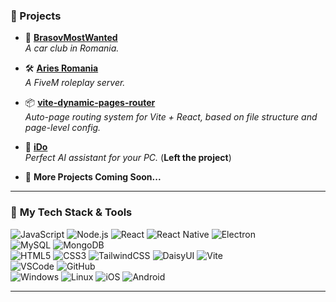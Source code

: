 ### 🎯 Projects

- 🌟 [**BrasovMostWanted**](https://brasovmostwanted.ro/)  
  _A car club in Romania._

- 🛠️ [**Aries Romania**](https://github.com/aries-ro)  
  _A FiveM roleplay server._

- 📦 [**vite-dynamic-pages-router**](https://www.npmjs.com/package/vite-dynamic-pages-router)  
  _Auto-page routing system for Vite + React, based on file structure and page-level config._

- 🧠 [**iDo**](https://github.com/DeepSeek-Ollama-Interface/iDo)  
  _Perfect AI assistant for your PC._ (**Left the project**)

- 🚀 **More Projects Coming Soon...**
    
--- 

### 🚀 **My Tech Stack & Tools**

![JavaScript](https://img.shields.io/badge/-JavaScript-black?style=flat-square&logo=javascript) 
![Node.js](https://img.shields.io/badge/-Node.js-black?style=flat-square&logo=node.js) 
![React](https://img.shields.io/badge/-React-black?style=flat-square&logo=react) 
![React Native](https://img.shields.io/badge/-React%20Native-black?style=flat-square&logo=react) 
![Electron](https://img.shields.io/badge/-Electron-black?style=flat-square&logo=electron)  
![MySQL](https://img.shields.io/badge/-MySQL-black?style=flat-square&logo=mysql) 
![MongoDB](https://img.shields.io/badge/-MongoDB-black?style=flat-square&logo=mongodb)  
![HTML5](https://img.shields.io/badge/-HTML5-black?style=flat-square&logo=html5) 
![CSS3](https://img.shields.io/badge/-CSS3-black?style=flat-square&logo=css3) 
![TailwindCSS](https://img.shields.io/badge/-TailwindCSS-black?style=flat-square&logo=tailwindcss) 
![DaisyUI](https://img.shields.io/badge/-DaisyUI-black?style=flat-square&logo=daisyui) 
![Vite](https://img.shields.io/badge/-Vite-black?style=flat-square&logo=vite)  
![VSCode](https://img.shields.io/badge/-VSCode-black?style=flat-square&logo=visualstudiocode) 
![GitHub](https://img.shields.io/badge/-GitHub-black?style=flat-square&logo=github)  
![Windows](https://img.shields.io/badge/-Windows-black?style=flat-square&logo=windows) 
![Linux](https://img.shields.io/badge/-Linux-black?style=flat-square&logo=linux) 
![iOS](https://img.shields.io/badge/-iOS-black?style=flat-square&logo=apple) 
![Android](https://img.shields.io/badge/-Android-black?style=flat-square&logo=android)  

---
